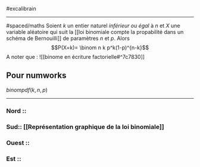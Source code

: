 #excalibrain  
___
#spaced/maths 
Soient $k$ un entier naturel *inférieur ou égal* à $n$ et $X$ une variable aléatoire qui suit la [[loi binomiale compte la propabilité dans un schéma de Bernouilli]] de paramètres $n$ et $p$. Alors
$$P(X=k)= \binom n k p^k(1-p)^{n-k}$$
A noter que : ![[binome en écriture factorielle#^7c7830]]
## Pour numworks
$binompdf(k,n,p)$

---
### Nord ::
### Sud:: [[Représentation graphique de la loi binomiale]]
### Ouest ::
### Est ::
